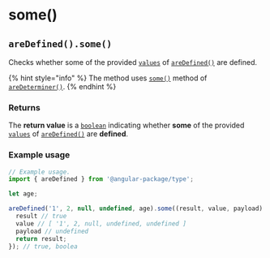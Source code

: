 # some()

## `areDefined().some()`

Checks whether some of the provided [`values`](./#...values-any) of [`areDefined()`](./) are defined.

{% hint style="info" %}
The method uses [`some()`](../aredeterminer/some.md) method of [`areDeterminer()`](../aredeterminer/).
{% endhint %}

### Returns

The **return value** is a [`boolean`](https://developer.mozilla.org/en-US/docs/Web/JavaScript/Reference/Global\_Objects/Boolean) indicating whether **some** of the provided [`values`](./#...values-any) of [`areDefined()`](./) are **defined**.

### Example usage

```typescript
// Example usage.
import { areDefined } from '@angular-package/type';

let age;

areDefined('1', 2, null, undefined, age).some((result, value, payload) => {
  result // true
  value // [ '1', 2, null, undefined, undefined ]
  payload // undefined
  return result;
}); // true, boolea

```
